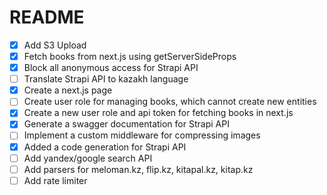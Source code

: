 # README

- [x] Add S3 Upload
- [x] Fetch books from next.js using getServerSideProps
- [x] Block all anonymous access for Strapi API
- [ ] Translate Strapi API to kazakh language
- [x] Create a next.js page
- [ ] Create user role for managing books, which cannot create new entities
- [x] Create a new user role and api token for fetching books in next.js
- [x] Generate a swagger documentation for Strapi API
- [ ] Implement a custom middleware for compressing images
- [x] Added a code generation for Strapi API
- [ ] Add yandex/google search API
- [ ] Add parsers for meloman.kz, flip.kz, kitapal.kz, kitap.kz
- [ ] Add rate limiter
